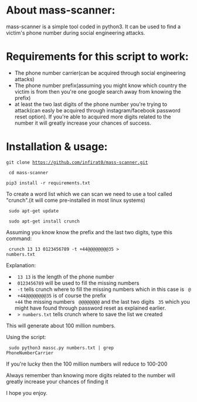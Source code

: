 # About mass-scanner:

mass-scanner is a simple tool coded in python3. It can be used to find a victim's phone number during social engineering attacks.


# Requirements for this script to work:
* The phone number carrier(can be acquired through social engineering attacks)
* The phone number prefix(assuming you might know which country the victim is from then you're one google search away from knowing the prefix)
* at least the two last digits of the phone number you're trying to attack(can easly be acquired through instagram/facebook password reset option).
If you're able to acquired more digits related to the number it will greatly increase your chances of success.




# Installation & usage:
<code>git clone https://github.com/infirat0/mass-scanner.git</code>

<code> cd mass-scanner </code>

<code>pip3 install -r requirements.txt</code>

To create a word list which we can scan we need to use a tool called "crunch".(it will come pre-installed in most linux systems)

<code> sudo apt-get update </code>

<code> sudo apt-get install crunch </code>

Assuming you know know the prefix and the last two digits, type this command:

<code> crunch 13 13 0123456789 -t +44@@@@@@@@35 > numbers.txt</code>

Explanation:
* <code> 13 13</code> is the length of the phone number
* <code> 0123456789</code> will be used to fill the missing numbers
* <code> -t</code> tells crunch where to fill the missing numbers which in this case is <code> @</code>
* <code> +44@@@@@@@@35</code> is of course the prefix <code> +44</code> the missing numbers <code> @@@@@@@@</code> and the last two digits <code> 35</code> which you might have found through password reset as explained earlier.
* <code> > numbers.txt</code> tells crunch where to save the list we created

This will generate about 100 million numbers.

Using the script:

<code> sudo python3 massc.py numbers.txt | grep PhoneNumberCarrier</code>

If you're lucky then the 100 million numbers will reduce to 100-200

Always remember than knowing more digits related to the number will greatly increase your chances of finding it

I hope you enjoy.
  
  
